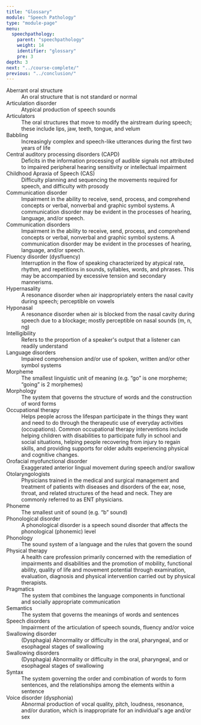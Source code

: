 ```yaml
---
title: "Glossary"
module: "Speech Pathology"
type: "module-page"
menu:
  speechpathology:
    parent: "speechpathology"
    weight: 14
    identifier: "glossary"
    pre: 3
depth: 3
next: "../course-complete/"
previous: "../conclusion/"
---
```

<div class="pageblock glossary"><dl>
<dt>Aberrant oral structure</dt>
<dd>An oral structure that is not standard or normal</dd>
<dt>Articulation disorder</dt>
<dd>Atypical production of speech sounds</dd>
<dt>Articulators</dt>
<dd>The oral structures that move to modify the airstream during speech; these include lips, jaw, teeth, tongue, and velum</dd>
<dt>Babbling </dt>
<dd>Increasingly complex and speech-like utterances during the first two years of life</dd>
<dt>Central auditory processing disorders (CAPD)</dt>
<dd>Deficits in the information processing of audible signals not attributed to impaired peripheral hearing sensitivity or intellectual impairment</dd>
<dt>Childhood Apraxia of Speech (CAS)</dt>
<dd>Difficulty planning and sequencing the movements required for speech, and difficulty with prosody</dd>
<dt>Communication disorder</dt>
<dd>Impairment in the ability to receive, send, process, and comprehend concepts or verbal, nonverbal and graphic symbol systems. A communication disorder may be evident in the processes of hearing, language, and/or speech.</dd>
<dt>Communication disorders</dt>
<dd>Impairment in the ability to receive, send, process, and comprehend concepts or verbal, nonverbal and graphic symbol systems. A communication disorder may be evident in the processes of hearing, language, and/or speech.</dd>
<dt>Fluency disorder (dysfluency) </dt>
<dd>Interruption in the flow of speaking characterized by atypical rate, rhythm, and repetitions in sounds, syllables, words, and phrases. This may be accompanied by excessive tension and secondary mannerisms.</dd>
<dt>Hypernasality </dt>
<dd>A resonance disorder when air inappropriately enters the nasal cavity during speech; perceptible on vowels</dd>
<dt>Hyponasal</dt>
<dd>A resonance disorder when air is blocked from the nasal cavity during speech due to a blockage; mostly perceptible on nasal sounds (m, n, ng)</dd>
<dt>Intelligibility </dt>
<dd>Refers to the proportion of a speaker's output that a listener can readily understand</dd>
<dt>Language disorders</dt>
<dd>Impaired comprehension and/or use of spoken, written and/or other symbol systems </dd>
<dt>Morpheme </dt>
<dd>The smallest linguistic unit of meaning (e.g. “go” is one morpheme; “going” is 2 morphemes) </dd>
<dt>Morphology </dt>
<dd>The system that governs the structure of words and the construction of word forms</dd>
<dt>Occupational therapy</dt>
<dd>Helps people across the lifespan participate in the things they want and need to do through the therapeutic use of everyday activities (occupations). Common occupational therapy interventions include helping children with disabilities to participate fully in school and social situations, helping people recovering from injury to regain skills, and providing supports for older adults experiencing physical and cognitive changes.</dd>
<dt>Orofacial myofunctional disorder </dt>
<dd>Exaggerated anterior lingual movement during speech and/or swallow</dd>
<dt>Otolaryngologists</dt>
<dd>Physicians trained in the medical and surgical management and treatment of patients with diseases and disorders of the ear, nose, throat, and related structures of the head and neck. They are commonly referred to as ENT physicians.</dd>
<dt>Phoneme </dt>
<dd>The smallest unit of sound (e.g. “b” sound)</dd>
<dt>Phonological disorder </dt>
<dd>A phonological disorder is a speech sound disorder that affects the phonological (phonemic) level</dd>
<dt>Phonology </dt>
<dd>The sound system of a language and the rules that govern the sound</dd>
<dt>Physical therapy</dt>
<dd>A health care profession primarily concerned with the remediation of impairments and disabilities and the promotion of mobility, functional ability, quality of life and movement potential through examination, evaluation, diagnosis and physical intervention carried out by physical therapists.</dd>
<dt>Pragmatics </dt>
<dd>The system that combines the language components in functional and socially appropriate communication</dd>
<dt>Semantics </dt>
<dd>The system that governs the meanings of words and sentences</dd>
<dt>Speech disorders</dt>
<dd>Impairment of the articulation of speech sounds, fluency and/or voice</dd>
<dt>Swallowing disorder</dt>
<dd>(Dysphagia) Abnormality or difficulty in the oral, pharyngeal, and or esophageal stages of swallowing</dd>
<dt>Swallowing disorders</dt>
<dd>(Dysphagia) Abnormality or difficulty in the oral, pharyngeal, and or esophageal stages of swallowing</dd>
<dt>Syntax</dt>
<dd>The system governing the order and combination of words to form sentences, and the relationships among the elements within a sentence</dd>
<dt>Voice disorder (dysphonia) </dt>
<dd>Abnormal production of vocal quality, pitch, loudness, resonance, and/or duration, which is inappropriate for an individual's age and/or sex</dd>
</dl>
</div>